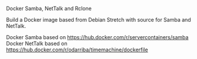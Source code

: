 Docker Samba, NetTalk and Rclone

Build a Docker image based from Debian Stretch with source for Samba and NetTalk.

Docker Samba based on https://hub.docker.com/r/servercontainers/samba
Docker NetTalk based on https://hub.docker.com/r/odarriba/timemachine/dockerfile
